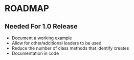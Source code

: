 # ROADMAP

## Needed For 1.0 Release
- Document a working example
- Allow for other/additional loaders to be used
- Reduce the number of class methods that identify creates
- Documentation in code